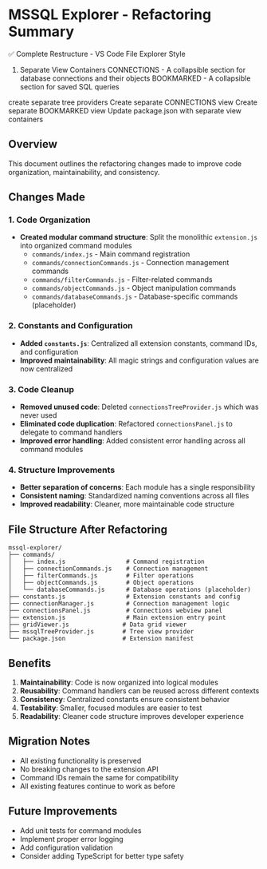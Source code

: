 # MSSQL Explorer - Refactoring Summary
✅ Complete Restructure - VS Code File Explorer Style
1. Separate View Containers
CONNECTIONS - A collapsible section for database connections and their objects
BOOKMARKED - A collapsible section for saved SQL queries


create separate tree providers 
Create separate CONNECTIONS view
Create separate BOOKMARKED view
Update package.json with separate view containers

## Overview
This document outlines the refactoring changes made to improve code organization, maintainability, and consistency.

## Changes Made

### 1. Code Organization
- **Created modular command structure**: Split the monolithic `extension.js` into organized command modules
  - `commands/index.js` - Main command registration
  - `commands/connectionCommands.js` - Connection management commands
  - `commands/filterCommands.js` - Filter-related commands
  - `commands/objectCommands.js` - Object manipulation commands
  - `commands/databaseCommands.js` - Database-specific commands (placeholder)

### 2. Constants and Configuration
- **Added `constants.js`**: Centralized all extension constants, command IDs, and configuration
- **Improved maintainability**: All magic strings and configuration values are now centralized

### 3. Code Cleanup
- **Removed unused code**: Deleted `connectionsTreeProvider.js` which was never used
- **Eliminated code duplication**: Refactored `connectionsPanel.js` to delegate to command handlers
- **Improved error handling**: Added consistent error handling across all command modules

### 4. Structure Improvements
- **Better separation of concerns**: Each module has a single responsibility
- **Consistent naming**: Standardized naming conventions across all files
- **Improved readability**: Cleaner, more maintainable code structure

## File Structure After Refactoring

```
mssql-explorer/
├── commands/
│   ├── index.js                 # Command registration
│   ├── connectionCommands.js    # Connection management
│   ├── filterCommands.js        # Filter operations
│   ├── objectCommands.js        # Object operations
│   └── databaseCommands.js      # Database operations (placeholder)
├── constants.js                 # Extension constants and config
├── connectionManager.js         # Connection management logic
├── connectionsPanel.js          # Connections webview panel
├── extension.js                 # Main extension entry point
├── gridViewer.js               # Data grid viewer
├── mssqlTreeProvider.js        # Tree view provider
└── package.json                # Extension manifest
```

## Benefits

1. **Maintainability**: Code is now organized into logical modules
2. **Reusability**: Command handlers can be reused across different contexts
3. **Consistency**: Centralized constants ensure consistent behavior
4. **Testability**: Smaller, focused modules are easier to test
5. **Readability**: Cleaner code structure improves developer experience

## Migration Notes

- All existing functionality is preserved
- No breaking changes to the extension API
- Command IDs remain the same for compatibility
- All existing features continue to work as before

## Future Improvements

- Add unit tests for command modules
- Implement proper error logging
- Add configuration validation
- Consider adding TypeScript for better type safety

